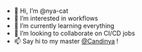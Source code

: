 - 👋 Hi, I’m @nya-cat
- 👀 I’m interested in workflows
- 🌱 I’m currently learning everything
- 💞️ I’m looking to collaborate on CI/CD jobs
- 📫 Say hi to my master [@Candinya](https://github.com/Candinya) !

